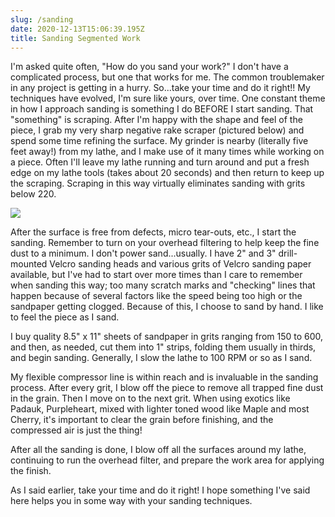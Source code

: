 ```yaml
---
slug: /sanding
date: 2020-12-13T15:06:39.195Z
title: Sanding Segmented Work
---
```

I'm asked quite often, "How do you sand your work?"  I don't have a complicated process, but one that works for me.  The common troublemaker in any project is getting in a hurry.  So...take your time and do it right!!  My techniques have evolved, I'm sure like yours, over time.  One constant theme in how I approach sanding is something I do BEFORE I start sanding.  That "something" is scraping.  After I'm happy with the shape and feel of the piece, I grab my very sharp negative rake scraper (pictured below) and spend some time refining the surface.  My grinder is nearby (literally five feet away!) from my lathe, and I make use of it many times while working on a piece.  Often I'll leave my lathe running and turn around and put a fresh edge on my lathe tools (takes about 20 seconds) and then return to keep up the scraping.  Scraping in this way virtually eliminates sanding with grits below 220.

![](https://res.cloudinary.com/dy6lb8vna/image/upload/v1607872396/GB%20Bowlworks%20Gallery/IMG_9548.jpg)

After the surface is free from defects, micro tear-outs, etc., I start the sanding.  Remember to turn on your overhead filtering to help keep the fine dust to a minimum.  I don't power sand...usually.  I have 2" and 3" drill-mounted Velcro sanding heads and various grits of Velcro sanding paper available, but I've had to start over more times than I care to remember when sanding this way; too many scratch marks and "checking" lines that happen because of several factors like the speed being too high or the sandpaper getting clogged.  Because of this, I choose to sand by hand.  I like to feel the piece as I sand.

I buy quality 8.5" x 11" sheets of sandpaper in grits ranging from 150 to 600, and then, as needed, cut them into 1" strips, folding them usually in thirds, and begin sanding.  Generally, I slow the lathe to 100 RPM or so as I sand.  

My flexible compressor line is within reach and is invaluable in the sanding process.  After every grit, I blow off the piece to remove all trapped fine dust in the grain.  Then I move on to the next grit.  When using exotics like Padauk, Purpleheart, mixed with lighter toned wood like Maple and most Cherry, it's important to clear the grain before finishing, and the compressed air is just the thing!

After all the sanding is done, I blow off all the surfaces around my lathe, continuing to run the overhead filter, and prepare the work area for applying the finish.

As I said earlier, take your time and do it right!  I hope something I've said here helps you in some way with your sanding techniques.